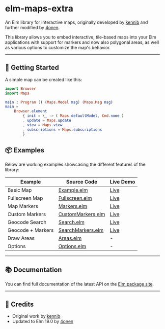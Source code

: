 # elm-maps-extra

An Elm library for interactive maps, originally developed by [kennib](https://github.com/kennib/elm-maps) and further modified by [4onen](https://github.com/4onen/elm-maps).

This library allows you to embed interactive, tile-based maps into your Elm applications with support for markers and now also polygonal areas, as well as various options to customize the map's behavior.

---

## 🚀 Getting Started

A simple map can be created like this:

```elm
import Browser
import Maps

main : Program () (Maps.Model msg) (Maps.Msg msg)
main =
    Browser.element
        { init = \_ -> ( Maps.defaultModel, Cmd.none )
        , update = Maps.update
        , view = Maps.view
        , subscriptions = Maps.subscriptions
        }
```

## 📦 Examples

Below are working examples showcasing the different features of the library:

| Example           | Source Code                                                                                             | Live Demo                                                        |
| ----------------- | ------------------------------------------------------------------------------------------------------- | ---------------------------------------------------------------- |
| Basic Map         | [Example.elm](https://github.com/chrispump/elm-maps-extra/blob/master/examples/Example.elm)             | [Live](https://kennib.github.io/elm-maps/examples/Example)       |
| Fullscreen Map    | [Fullscreen.elm](https://github.com/chrispump/elm-maps-extra/blob/master/examples/Fullscreen.elm)       | [Live](https://kennib.github.io/elm-maps/examples/Fullscreen)    |
| Map Markers       | [Markers.elm](https://github.com/chrispump/elm-maps-extra/blob/master/examples/Markers.elm)             | [Live](https://kennib.github.io/elm-maps/examples/Markers)       |
| Custom Markers    | [CustomMarkers.elm](https://github.com/chrispump/elm-maps-extra/blob/master/examples/CustomMarkers.elm) | [Live](https://kennib.github.io/elm-maps/examples/CustomMarkers) |
| Geocode Search    | [Search.elm](https://github.com/chrispump/elm-maps-extra/blob/master/examples/Search.elm)               | [Live](https://kennib.github.io/elm-maps/examples/Search)        |
| Geocode + Markers | [SearchMarkers.elm](https://github.com/chrispump/elm-maps-extra/blob/master/examples/SearchMarkers.elm) | [Live](https://kennib.github.io/elm-maps/examples/SearchMarkers) |
| Draw Areas        | [Areas.elm](https://github.com/chrispump/elm-maps-extra/blob/main/examples/Areas.elm)                   | -                                                                |
| Options           | [Options.elm](https://github.com/chrispump/elm-maps-extra/blob/main/examples/Options.elm)               | -                                                                |

---

## 📚 Documentation

You can find full documentation of the latest API on the [Elm package site](https://package.elm-lang.org/packages/kennib/elm-maps/latest/Maps).

---

## 🙏 Credits

- Original work by [kennib](https://github.com/kennib/elm-maps)
- Updated to Elm 19.0 by [4onen](https://github.com/4onen/elm-maps)
